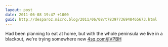 ```yaml
---
layout: post
date: 2011-06-08 19:47 +1000
guid: http://desparoz.micro.blog/2011/06/08/t78397736948465673.html
---
```

Had been planning to eat at home, but with the whole peninsula we live in a blackout, we're trying somewhere new [4sq.com/jlVPBH](http://4sq.com/jlVPBH)
